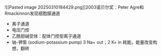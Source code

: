 
![[Pasted image 20250310184429.png]]2003诺贝尔奖：Peter Agre和Rmackinnon发现细胞膜通道

- 离子通道
- 电压门控
- 乙酰胆碱受体：配体门控型离子通道
- 钠-钾泵 (sodium-potassium pump)
	3 Na+ out；2 K+ in 
	耗能，能量改变构想，翻转